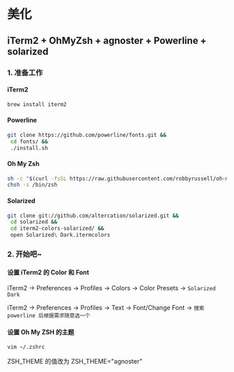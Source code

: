# 美化

## iTerm2 + OhMyZsh + agnoster + Powerline + solarized

### 1. 准备工作

#### iTerm2

``` bash
brew install iterm2
```

#### Powerline

``` bash
git clone https://github.com/powerline/fonts.git &&
 cd fonts/ &&
 ./install.sh
```

#### Oh My Zsh

``` sh
sh -c "$(curl -fsSL https://raw.githubusercontent.com/robbyrussell/oh-my-zsh/master/tools/install.sh)"
chsh -s /bin/zsh
```

#### Solarized

``` bash
git clone git://github.com/altercation/solarized.git &&
 cd solarized &&
 cd iterm2-colors-solarized/ &&
 open Solarized\ Dark.itermcolors
```

### 2. 开始吧~

#### 设置 iTerm2 的 Color 和 Font

iTerm2 -> Preferences -> Profiles -> Colors -> Color Presets -> `Solarized Dark`

iTerm2 -> Preferences -> Profiles -> Text -> Font/Change Font -> `搜索 powerline 后根据需求随意选一个`

#### 设置 Oh My ZSH 的主题

``` bash
vim ~/.zshrc
```

ZSH_THEME 的值改为 ZSH_THEME="agnoster"
